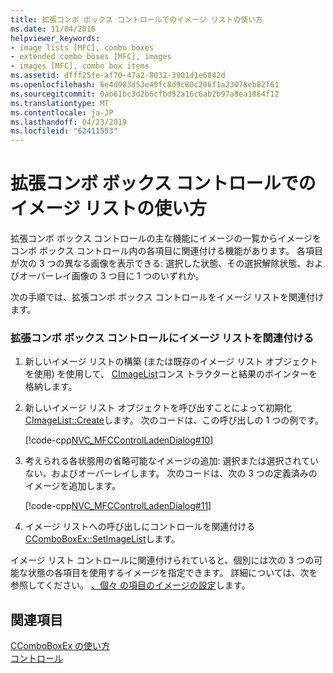 ```yaml
---
title: 拡張コンボ ボックス コントロールでのイメージ リストの使い方
ms.date: 11/04/2016
helpviewer_keywords:
- image lists [MFC], combo boxes
- extended combo boxes [MFC], images
- images [MFC], combo box items
ms.assetid: dfff25fe-af70-47a2-8032-3901d1e6842d
ms.openlocfilehash: 6e4d983d53e49fc8d9c80c206f1a23078eb82f61
ms.sourcegitcommit: 0ab61bc3d2b6cfbd52a16c6ab2b97a8ea1864f12
ms.translationtype: MT
ms.contentlocale: ja-JP
ms.lasthandoff: 04/23/2019
ms.locfileid: "62411553"
---
```

# <a name="using-image-lists-in-an-extended-combo-box-control"></a>拡張コンボ ボックス コントロールでのイメージ リストの使い方

拡張コンボ ボックス コントロールの主な機能にイメージの一覧からイメージをコンボ ボックス コントロール内の各項目に関連付ける機能があります。 各項目が次の 3 つの異なる画像を表示できる: 選択した状態、その選択解除状態、およびオーバーレイ画像の 3 つ目に 1 つのいずれか。

次の手順では、拡張コンボ ボックス コントロールをイメージ リストを関連付けます。

### <a name="to-associate-an-image-list-with-an-extended-combo-box-control"></a>拡張コンボ ボックス コントロールにイメージ リストを関連付ける

1. 新しいイメージ リストの構築 (または既存のイメージ リスト オブジェクトを使用) を使用して、 [CImageList](../mfc/reference/cimagelist-class.md)コンス トラクターと結果のポインターを格納します。

1. 新しいイメージ リスト オブジェクトを呼び出すことによって初期化[CImageList::Create](../mfc/reference/cimagelist-class.md#create)します。 次のコードは、この呼び出しの 1 つの例です。

   [!code-cpp[NVC_MFCControlLadenDialog#10](../mfc/codesnippet/cpp/using-image-lists-in-an-extended-combo-box-control_1.cpp)]

1. 考えられる各状態用の省略可能なイメージの追加: 選択または選択されていない、およびオーバーレイします。 次のコードは、次の 3 つの定義済みのイメージを追加します。

   [!code-cpp[NVC_MFCControlLadenDialog#11](../mfc/codesnippet/cpp/using-image-lists-in-an-extended-combo-box-control_2.cpp)]

1. イメージ リストへの呼び出しにコントロールを関連付ける[CComboBoxEx::SetImageList](../mfc/reference/ccomboboxex-class.md#setimagelist)します。

イメージ リスト コントロールに関連付けられていると、個別には次の 3 つの可能な状態の各項目を使用するイメージを指定できます。 詳細については、次を参照してください。 [、個々 の項目のイメージの設定](../mfc/setting-the-images-for-an-individual-item.md)します。

## <a name="see-also"></a>関連項目

[CComboBoxEx の使い方](../mfc/using-ccomboboxex.md)<br/>
[コントロール](../mfc/controls-mfc.md)
